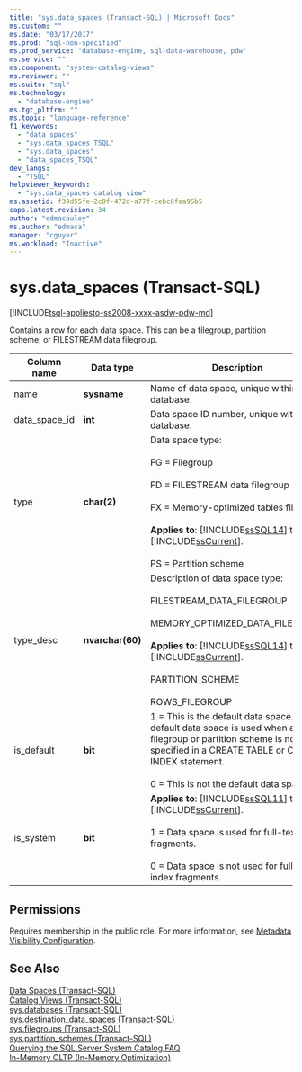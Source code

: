 ```yaml
---
title: "sys.data_spaces (Transact-SQL) | Microsoft Docs"
ms.custom: ""
ms.date: "03/17/2017"
ms.prod: "sql-non-specified"
ms.prod_service: "database-engine, sql-data-warehouse, pdw"
ms.service: ""
ms.component: "system-catalog-views"
ms.reviewer: ""
ms.suite: "sql"
ms.technology: 
  - "database-engine"
ms.tgt_pltfrm: ""
ms.topic: "language-reference"
f1_keywords: 
  - "data_spaces"
  - "sys.data_spaces_TSQL"
  - "sys.data_spaces"
  - "data_spaces_TSQL"
dev_langs: 
  - "TSQL"
helpviewer_keywords: 
  - "sys.data_spaces catalog view"
ms.assetid: f39d55fe-2c0f-472d-a77f-cebc6fea95b5
caps.latest.revision: 34
author: "edmacauley"
ms.author: "edmaca"
manager: "cguyer"
ms.workload: "Inactive"
---
```

# sys.data_spaces (Transact-SQL)
[!INCLUDE[tsql-appliesto-ss2008-xxxx-asdw-pdw-md](../../includes/tsql-appliesto-ss2008-xxxx-asdw-pdw-md.md)]

  Contains a row for each data space. This can be a filegroup, partition scheme, or FILESTREAM data filegroup.  
  
|Column name|Data type|Description|  
|-----------------|---------------|-----------------|  
|name|**sysname**|Name of data space, unique within the database.|  
|data_space_id|**int**|Data space ID number, unique within the database.|  
|type|**char(2)**|Data space type:<br /><br /> FG = Filegroup<br /><br /> FD = FILESTREAM data filegroup<br /><br /> FX = Memory-optimized tables filegroup<br /><br /> **Applies to**: [!INCLUDE[ssSQL14](../../includes/sssql14-md.md)] through [!INCLUDE[ssCurrent](../../includes/sscurrent-md.md)].<br /><br /> PS = Partition scheme|  
|type_desc|**nvarchar(60)**|Description of data space type:<br /><br /> FILESTREAM_DATA_FILEGROUP<br /><br /> MEMORY_OPTIMIZED_DATA_FILEGROUP<br /><br /> **Applies to**: [!INCLUDE[ssSQL14](../../includes/sssql14-md.md)] through [!INCLUDE[ssCurrent](../../includes/sscurrent-md.md)].<br /><br /> PARTITION_SCHEME<br /><br /> ROWS_FILEGROUP|  
|is_default|**bit**|1 = This is the default data space. The default data space is used when a filegroup or partition scheme is not specified in a CREATE TABLE or CREATE INDEX statement.<br /><br /> 0 = This is not the default data space.|  
|is_system|**bit**|**Applies to**: [!INCLUDE[ssSQL11](../../includes/sssql11-md.md)] through [!INCLUDE[ssCurrent](../../includes/sscurrent-md.md)].<br /><br /> 1 = Data space is used for full-text index fragments.<br /><br /> 0 = Data space is not used for full-text index fragments.|  
  
## Permissions  
 Requires membership in the public role. For more information, see [Metadata Visibility Configuration](../../relational-databases/security/metadata-visibility-configuration.md).  
  
## See Also  
 [Data Spaces &#40;Transact-SQL&#41;](../../relational-databases/system-catalog-views/data-spaces-transact-sql.md)   
 [Catalog Views &#40;Transact-SQL&#41;](../../relational-databases/system-catalog-views/catalog-views-transact-sql.md)   
 [sys.databases &#40;Transact-SQL&#41;](../../relational-databases/system-catalog-views/sys-databases-transact-sql.md)   
 [sys.destination_data_spaces &#40;Transact-SQL&#41;](../../relational-databases/system-catalog-views/sys-destination-data-spaces-transact-sql.md)   
 [sys.filegroups &#40;Transact-SQL&#41;](../../relational-databases/system-catalog-views/sys-filegroups-transact-sql.md)   
 [sys.partition_schemes &#40;Transact-SQL&#41;](../../relational-databases/system-catalog-views/sys-partition-schemes-transact-sql.md)   
 [Querying the SQL Server System Catalog FAQ](../../relational-databases/system-catalog-views/querying-the-sql-server-system-catalog-faq.md)   
 [In-Memory OLTP &#40;In-Memory Optimization&#41;](../../relational-databases/in-memory-oltp/in-memory-oltp-in-memory-optimization.md)  
  
  
